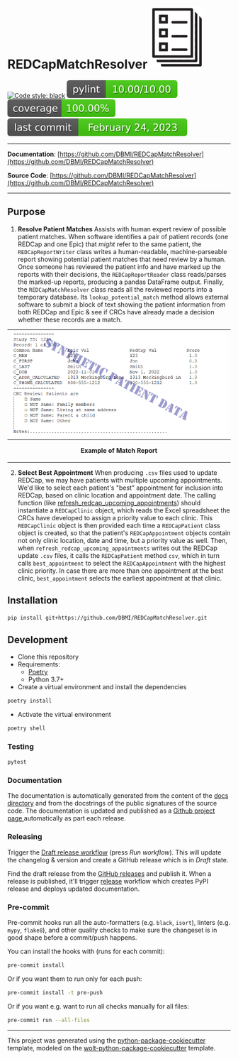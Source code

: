 # REDCapMatchResolver ![image info](./pictures/report_logo.png)

[![Code style: black](https://img.shields.io/badge/code%20style-black-000000.svg)](https://github.com/psf/black)
![Pylint](./.github/badges/pylint-badge.svg?dummy=8484744)
![Coverage Status](./.github/badges/coverage-badge.svg?dummy=8484744)
![Last Commit Date](./.github/badges/last-commit-badge.svg?dummy=8484744)

---

**Documentation**: [https://github.com/DBMI/REDCapMatchResolver](https://github.com/DBMI/REDCapMatchResolver)

**Source Code**: [https://github.com/DBMI/REDCapMatchResolver](https://github.com/DBMI/REDCapMatchResolver)

---
## Purpose
1. **Resolve Patient Matches**
Assists with human expert review of possible patient matches.
When software identifies a pair of patient records (one REDCap and one Epic) that *might* refer to the
same patient, the `REDCapReportWriter` class writes a human-readable,
machine-parseable report showing potential patient matches that need review by
a human. Once someone has reviewed the patient info
and have marked up the reports with their decisions, the `REDCapReportReader` class
reads/parses the marked-up reports, producing a pandas DataFrame output.
Finally, the `REDCapMatchResolver` class reads all the reviewed reports into a temporary database.
Its `lookup_potential_match` method allows external software to submit a block of text showing the patient information from both REDCap and Epic & see if CRCs have already made a decision whether these records are a match.

| ![image info](./pictures/report_screenshot.png)      |
|------------------------------------------------------|
| <p align="center"><b>Example of Match Report</b></p> |

2. **Select Best Appointment**
When producing `.csv` files used to update REDCap, we may have patients with multiple upcoming appointments.
We'd like to select each patient's "best" appointment for inclusion into REDCap, based on clinic location and appointment date.
The calling function (like [refresh_redcap_upcoming_appointments](https://github.com/DBMI/AoU_v2/blob/main/redcap/refresh_redcap_upcoming_appointments.py))
should instantiate a `REDCapClinic` object, which reads the Excel spreadsheet the CRCs have developed to assign a priority value
to each clinic. This `REDCapClinic` object is then provided each time a `REDCapPatient` class object is created, so that
the patient's `REDCapAppointment` objects contain not only clinic location, date and time, but a priority value as well.
Then, when `refresh_redcap_upcoming_appointments` writes out the REDCap update `.csv` files, it calls
the `REDCapPatient` method `csv`, which in turn calls `best_appointment` to select the `REDCapAppointment` with the highest clinic priority.
In case there are more than one appointment at the best clinic, `best_appointment` selects the earliest appointment at that clinic.

## Installation

```sh
pip install git+https://github.com/DBMI/REDCapMatchResolver.git
```

## Development

* Clone this repository
* Requirements:
  * [Poetry](https://python-poetry.org/)
  * Python 3.7+
* Create a virtual environment and install the dependencies

```sh
poetry install
```

* Activate the virtual environment

```sh
poetry shell
```

### Testing

```sh
pytest
```

### Documentation

The documentation is automatically generated from the content of the [docs directory](./docs) and from the docstrings
 of the public signatures of the source code. The documentation is updated and published as a [Github project page
 ](https://pages.github.com/) automatically as part each release.

### Releasing

Trigger the [Draft release workflow](https://github.com/DBMI/REDCapMatchResolver/actions/workflows/draft_release.yml)
(press _Run workflow_). This will update the changelog & version and create a GitHub release which is in _Draft_ state.

Find the draft release from the
[GitHub releases](https://github.com/DBMI/REDCapMatchResolver/releases) and publish it. When
 a release is published, it'll trigger [release](https://github.com/DBMI/REDCapMatchResolver/blob/master/.github/workflows/release.yml) workflow which creates PyPI
 release and deploys updated documentation.

### Pre-commit

Pre-commit hooks run all the auto-formatters (e.g. `black`, `isort`), linters (e.g. `mypy`, `flake8`), and other quality
 checks to make sure the changeset is in good shape before a commit/push happens.

You can install the hooks with (runs for each commit):

```sh
pre-commit install
```

Or if you want them to run only for each push:

```sh
pre-commit install -t pre-push
```

Or if you want e.g. want to run all checks manually for all files:

```sh
pre-commit run --all-files
```

---

This project was generated using the [python-package-cookiecutter](https://github.com/DBMI/python-package-cookiecutter) template, modeled on the [wolt-python-package-cookiecutter](https://github.com/woltapp/wolt-python-package-cookiecutter) template.
